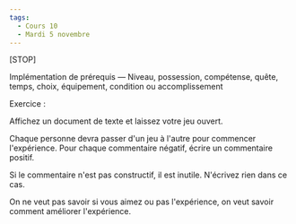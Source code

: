 ```yaml
---
tags:
  - Cours 10
  - Mardi 5 novembre
---
```


[STOP]

Implémentation de prérequis
— Niveau, possession, compétense, quête, temps, choix,
équipement, condition ou accomplissement



Exercice :

Affichez un document de texte et laissez votre jeu ouvert.

Chaque personne devra passer d'un jeu à l'autre pour commencer l'expérience. Pour chaque commentaire négatif, écrire un commentaire positif.

Si le commentaire n'est pas constructif, il est inutile. N'écrivez rien dans ce cas.

On ne veut pas savoir si vous aimez ou pas l'expérience, on veut savoir comment améliorer l'expérience.
